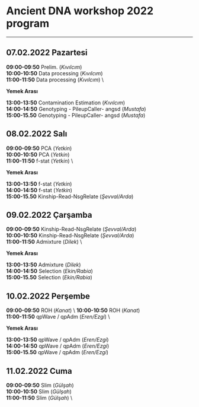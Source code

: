 # Ancient DNA workshop 2022 program

------

## 07.02.2022 Pazartesi 

**09:00-09:50**	Prelim.	(*Kıvılcım*) \
**10:00-10:50**	Data processing	(*Kıvılcım*) \
**11:00-11:50**	Data processing	(*Kıvılcım*) \

**Yemek Arası**

**13:00-13:50**	Contamination Estimation	(*Kıvılcım*) \
**14:00-14:50** Genotyping - PileupCaller- angsd	(*Mustafa*) \
**15:00-15.50**	Genotyping - PileupCaller- angsd	(*Mustafa*) 


## 08.02.2022 Salı

**09:00-09:50**	PCA	(*Yetkin*) \
**10:00-10:50**	PCA	(*Yetkin*) \
**11:00-11:50**	f-stat	(*Yetkin*) \

**Yemek Arası**

**13:00-13:50**	f-stat	(*Yetkin*) \
**14:00-14:50** f-stat	(*Yetkin*) \
**15:00-15.50**	Kinship-Read-NsgRelate	(*Şevval/Arda*)


## 09.02.2022 Çarşamba

**09:00-09:50**	Kinship-Read-NsgRelate	(*Şevval/Arda*) \
**10:00-10:50**	Kinship-Read-NsgRelate	(*Şevval/Arda*) \
**11:00-11:50**	Admixture	(*Dilek*) \

**Yemek Arası**	

**13:00-13:50**	Admixture	(*Dilek*) \
**14:00-14:50** Selection	(*Ekin/Rabia*) \
**15:00-15.50**	Selection	(*Ekin/Rabia*) 


## 10.02.2022 Perşembe

**09:00-09:50**	ROH	(*Kanat*) \ 
**10:00-10:50**	ROH	(*Kanat*) \
**11:00-11:50**	qpWave / qpAdm	(*Eren/Ezgi*) \

**Yemek Arası**

**13:00-13:50**	qpWave / qpAdm	(*Eren/Ezgi*) \
**14:00-14:50** qpWave / qpAdm	(*Eren/Ezgi*) \
**15:00-15.50**	qpWave / qpAdm	(*Eren/Ezgi*) 


## 11.02.2022 Cuma

**09:00-09:50**	Slim	(*Gülşah*) \
**10:00-10:50**	Slim	(*Gülşah*) \
**11:00-11:50**	Slim	(*Gülşah*) \

